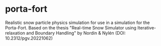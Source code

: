 # porta-fort
Realistic snow particle physics simulation for use in a simulation for the Porta-Fort. Based on the thesis "Real-time Snow Simulator using Iterative-relaxation and Boundary Handling" by Nordin &amp; Nylén (DOI: 10.2312/pgv.20221062)

